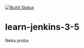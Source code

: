 [![Build Status](https://34.116.149.198/buildStatus/icon?job=PiValueGitHub)](https://34.116.149.198/job/PiValueGitHub/)
# learn-jenkins-3-5

Neka proba
